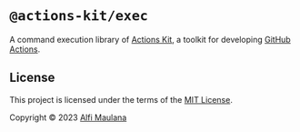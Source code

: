 # `@actions-kit/exec`

A command execution library of [Actions Kit](https://github.com/threeal/actions-kit), a toolkit for developing [GitHub Actions](https://github.com/features/actions).

## License

This project is licensed under the terms of the [MIT License](./LICENSE).

Copyright © 2023 [Alfi Maulana](https://github.com/threeal)

